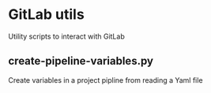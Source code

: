 # GitLab utils

Utility scripts to interact with GitLab

## create-pipeline-variables.py
Create variables in a project pipline from reading a Yaml file